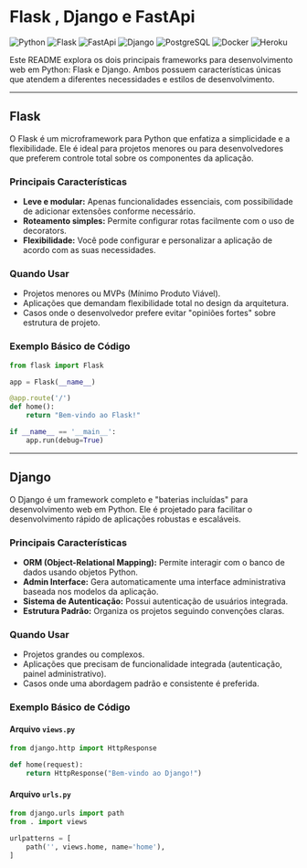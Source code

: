# Flask , Django e FastApi

![Python](https://img.shields.io/badge/Python-Backend%20Development-3776AB?style=flat-square&logo=python)
![Flask](https://img.shields.io/badge/Flask-Web%20Framework-000000?style=flat-square&logo=flask)
![FastApi](https://img.shields.io/badge/FastApi-Web%20Framework-000000?style=flat-square&logo=fastapi)
![Django](https://img.shields.io/badge/Django-Web%20Framework-092E20?style=flat-square&logo=django)
![PostgreSQL](https://img.shields.io/badge/PostgreSQL-Database-336791?style=flat-square&logo=postgresql)
![Docker](https://img.shields.io/badge/Docker-Containerization-2496ED?style=flat-square&logo=docker)
![Heroku](https://img.shields.io/badge/Heroku-Cloud%20Platform-430098?style=flat-square&logo=heroku)

Este README explora os dois principais frameworks para desenvolvimento web em Python: Flask e Django. Ambos possuem características únicas que atendem a diferentes necessidades e estilos de desenvolvimento.

---

## Flask

O Flask é um microframework para Python que enfatiza a simplicidade e a flexibilidade. Ele é ideal para projetos menores ou para desenvolvedores que preferem controle total sobre os componentes da aplicação.

### Principais Características
- **Leve e modular:** Apenas funcionalidades essenciais, com possibilidade de adicionar extensões conforme necessário.
- **Roteamento simples:** Permite configurar rotas facilmente com o uso de decorators.
- **Flexibilidade:** Você pode configurar e personalizar a aplicação de acordo com as suas necessidades.

### Quando Usar
- Projetos menores ou MVPs (Mínimo Produto Viável).
- Aplicações que demandam flexibilidade total no design da arquitetura.
- Casos onde o desenvolvedor prefere evitar "opiniões fortes" sobre estrutura de projeto.

### Exemplo Básico de Código
```python
from flask import Flask

app = Flask(__name__)

@app.route('/')
def home():
    return "Bem-vindo ao Flask!"

if __name__ == '__main__':
    app.run(debug=True)
```

---

## Django

O Django é um framework completo e "baterias incluídas" para desenvolvimento web em Python. Ele é projetado para facilitar o desenvolvimento rápido de aplicações robustas e escaláveis.

### Principais Características
- **ORM (Object-Relational Mapping):** Permite interagir com o banco de dados usando objetos Python.
- **Admin Interface:** Gera automaticamente uma interface administrativa baseada nos modelos da aplicação.
- **Sistema de Autenticação:** Possui autenticação de usuários integrada.
- **Estrutura Padrão:** Organiza os projetos seguindo convenções claras.

### Quando Usar
- Projetos grandes ou complexos.
- Aplicações que precisam de funcionalidade integrada (autenticação, painel administrativo).
- Casos onde uma abordagem padrão e consistente é preferida.

### Exemplo Básico de Código
#### Arquivo `views.py`
```python
from django.http import HttpResponse

def home(request):
    return HttpResponse("Bem-vindo ao Django!")
```

#### Arquivo `urls.py`
```python
from django.urls import path
from . import views

urlpatterns = [
    path('', views.home, name='home'),
]
```
